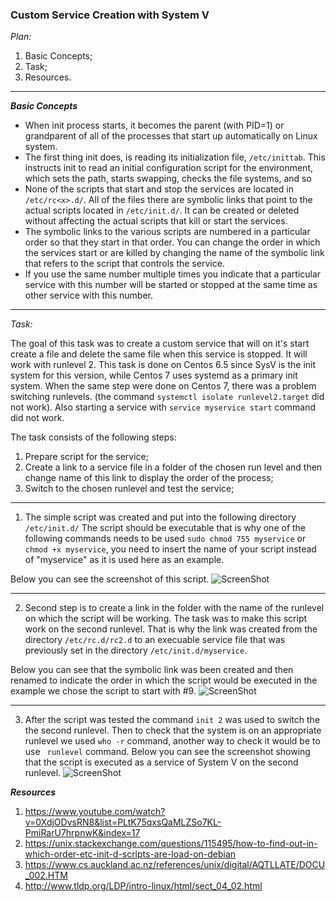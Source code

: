 

### **Custom Service Creation with System V** ###

*Plan:*

1. Basic Concepts;
2. Task;
3. Resources.

-------
***Basic Concepts***

- When init process starts, it becomes the parent (with PID=1) or grandparent of all of the processes that start up automatically on Linux system. 
- The first thing init does, is reading its initialization file, ```/etc/inittab```. This instructs init to read an initial configuration script for the environment, which sets the path, starts swapping, checks the file systems, and so 
- None of the scripts that start and stop the services are located in ```/etc/rc<x>.d/```. All of the files there are symbolic links that point to the actual scripts located in ```/etc/init.d/```. It can be created or deleted without affecting the actual scripts that kill or start the services. 
- The symbolic links to the various scripts are numbered in a particular order so that they start in that order. You can change the order in which the services start or are killed by changing the name of the symbolic link that refers to the script that controls the service. 
- If you use the same number multiple times you indicate that a particular service with this number will be started or stopped  at the same time as other service with this number.
____________________________________________
 

*Task:*

The goal of this task was to create a custom service that will on it's start create a file and delete the same file when this service is stopped. It will work with runlevel 2. This task is done on Centos 6.5 since SysV is the init system for this version, while Centos 7 uses systemd as a primary init system. When the same step were done on Centos 7, there was a problem switching runlevels. (the command ```systemctl isolate runlevel2.target``` did not work). Also starting a service with ```service myservice start``` command did not work. 


The task consists of the following steps:

1. Prepare script for the service;
2. Create a link to a service file in a folder of the chosen run level and then change name of this link to display the order of the process;
3. Switch to the chosen runlevel and test the service;

_____________________

1. The simple script was created and put into the following directory ```/etc/init.d/```
The script should be executable that is why one of the following commands needs to be used ```sudo chmod 755 myservice``` or ```chmod +x myservice```, you need to insert the name of your script instead of "myservice" as it is used here as an example.


Below you can see the screenshot of this script.
![ScreenShot](https://github.com/irynadiudiuk/Linux_Fundamentals/blob/master/SysV/script.png)

____________________

2. Second step is to create a link in the folder with the name of the runlevel on which the script will be working. The task was to make this script work on the second runlevel. That is why the link was created from the directory ```/etc/rc.d/rc2.d```  to an execuable service file that was previously set in the directory ```/etc/init.d/myservice```.

Below you can see that the symbolic link was been created and then renamed to indicate the order in which the script would be executed in the example we chose the script to start with #9.
![ScreenShot](https://github.com/irynadiudiuk/Linux_Fundamentals/blob/master/SysV/link%20created%20and%20renamed.png)

_______________________________________
 
3. After the script was tested the command ```init 2``` was used to switch the the second runlevel. Then to check that the system is on an appropriate runlevel we used ```who -r``` command, another way to check it would be to use ``` runlevel``` command. Below you can see the screenshot showing that the script is executed as a service of System V on the second runlevel.
![ScreenShot](https://github.com/irynadiudiuk/Linux_Fundamentals/blob/master/SysV/service%20is%20working.png)

 
 ***Resources***
 
1. https://www.youtube.com/watch?v=0XdjODvsRN8&list=PLtK75qxsQaMLZSo7KL-PmiRarU7hrpnwK&index=17
2. https://unix.stackexchange.com/questions/115495/how-to-find-out-in-which-order-etc-init-d-scripts-are-load-on-debian
3. https://www.cs.auckland.ac.nz/references/unix/digital/AQTLLATE/DOCU_002.HTM
4. http://www.tldp.org/LDP/intro-linux/html/sect_04_02.html


